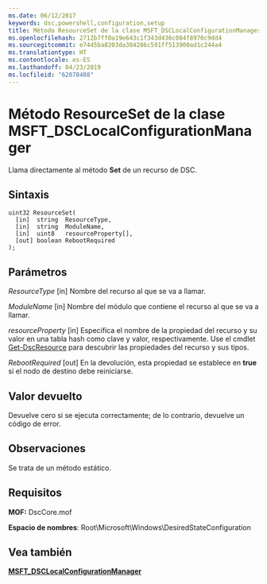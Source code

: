 ```yaml
---
ms.date: 06/12/2017
keywords: dsc,powershell,configuration,setup
title: Método ResourceSet de la clase MSFT_DSCLocalConfigurationManager
ms.openlocfilehash: 2712b7ff0a19e643c1f343d436c084f8970c9dd4
ms.sourcegitcommit: e7445ba8203da304286c591ff513900ad1c244a4
ms.translationtype: HT
ms.contentlocale: es-ES
ms.lasthandoff: 04/23/2019
ms.locfileid: "62078408"
---
```

# <a name="resourceset-method-of-the-msftdsclocalconfigurationmanager-class"></a>Método ResourceSet de la clase MSFT_DSCLocalConfigurationManager

Llama directamente al método **Set** de un recurso de DSC.

## <a name="syntax"></a>Sintaxis

```mof
uint32 ResourceSet(
  [in]  string  ResourceType,
  [in]  string  ModuleName,
  [in]  uint8   resourceProperty[],
  [out] boolean RebootRequired
);
```

## <a name="parameters"></a>Parámetros

*ResourceType* \[in\] Nombre del recurso al que se va a llamar.

*ModuleName* \[in\] Nombre del módulo que contiene el recurso al que se va a llamar.

*resourceProperty* \[in\] Especifica el nombre de la propiedad del recurso y su valor en una tabla hash como clave y valor, respectivamente. Use el cmdlet [Get-DscResource](/powershell/module/PSDesiredStateConfiguration/Get-DscResource) para descubrir las propiedades del recurso y sus tipos.

*RebootRequired* \[out\] En la devolución, esta propiedad se establece en **true** si el nodo de destino debe reiniciarse.

## <a name="return-value"></a>Valor devuelto

Devuelve cero si se ejecuta correctamente; de lo contrario, devuelve un código de error.

## <a name="remarks"></a>Observaciones

Se trata de un método estático.

## <a name="requirements"></a>Requisitos

**MOF:** DscCore.mof

**Espacio de nombres**: Root\Microsoft\Windows\DesiredStateConfiguration

## <a name="see-also"></a>Vea también

[**MSFT_DSCLocalConfigurationManager**](msft-dsclocalconfigurationmanager.md)